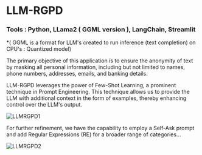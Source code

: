 # LLM-RGPD

### Tools : Python, LLama2 ( GGML version ), LangChain, Streamlit
*( GGML is a format for LLM's created to run inference (text completion) on CPU's : Quantized model)

The primary objective of this application is to ensure the anonymity of text by masking all personal information, including but not limited to names, phone numbers, addresses, emails, and banking details.

LLM-RGPD leverages the power of Few-Shot Learning, a prominent technique in Prompt Engineering. This technique allows us to provide the LLM with additional context in the form of examples, thereby enhancing control over the LLM's output.

![LLMRGPD1](https://github.com/issamwo/RGPD/assets/120108637/9624ee7d-c90e-4557-8caa-5e700f5aa397)

 For further refinement, we have the capability to employ a Self-Ask prompt and add Regular Expressions (RE) for a broader range of categories...

![LLMRGPD2](https://github.com/issamwo/RGPD/assets/120108637/981abc6c-fbaf-43cf-8e46-5b27ff630a48)


